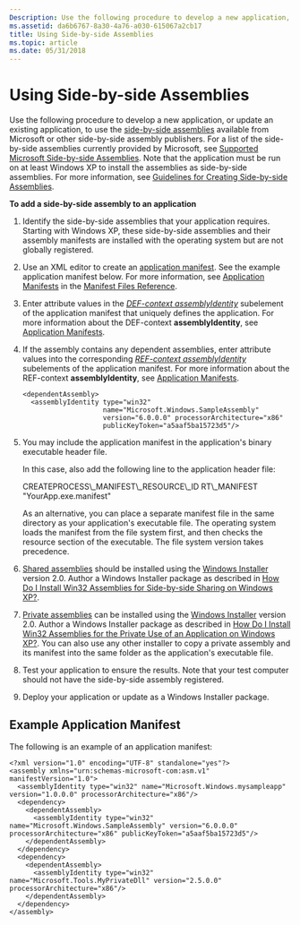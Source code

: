 ```yaml
---
Description: Use the following procedure to develop a new application, or update an existing application, to use the side-by-side assemblies available from Microsoft or other side-by-side assembly publishers.
ms.assetid: da6b6767-8a30-4a76-a030-615067a2cb17
title: Using Side-by-side Assemblies
ms.topic: article
ms.date: 05/31/2018
---
```


# Using Side-by-side Assemblies

Use the following procedure to develop a new application, or update an existing application, to use the [side-by-side assemblies](about-side-by-side-assemblies-.md) available from Microsoft or other side-by-side assembly publishers. For a list of the side-by-side assemblies currently provided by Microsoft, see [Supported Microsoft Side-by-side Assemblies](supported-microsoft-side-by-side-assemblies.md). Note that the application must be run on at least Windows XP to install the assemblies as side-by-side assemblies. For more information, see [Guidelines for Creating Side-by-side Assemblies](guidelines-for-creating-side-by-side-assemblies.md).

**To add a side-by-side assembly to an application**

1.  Identify the side-by-side assemblies that your application requires. Starting with Windows XP, these side-by-side assemblies and their assembly manifests are installed with the operating system but are not globally registered.
2.  Use an XML editor to create an [application manifest](application-manifests.md). See the example application manifest below. For more information, see [Application Manifests](application-manifests.md) in the [Manifest Files Reference](manifest-files-reference.md).
3.  Enter attribute values in the [*DEF-context assemblyIdentity*](d-sbscs-gly.md) subelement of the application manifest that uniquely defines the application. For more information about the DEF-context **assemblyIdentity**, see [Application Manifests](application-manifests.md).
4.  If the assembly contains any dependent assemblies, enter attribute values into the corresponding [*REF-context assemblyIdentity*](r-sbscs-gly.md) subelements of the application manifest. For more information about the REF-context **assemblyIdentity**, see [Application Manifests](application-manifests.md).

    ``` syntax
    <dependentAssembly>
      <assemblyIdentity type="win32"
                        name="Microsoft.Windows.SampleAssembly"
                        version="6.0.0.0" processorArchitecture="x86"
                        publicKeyToken="a5aaf5ba15723d5"/>
    ```

5.  You may include the application manifest in the application's binary executable header file.

    In this case, also add the following line to the application header file:

    <dl> CREATEPROCESS\_MANIFEST\_RESOURCE\_ID RT\_MANIFEST "YourApp.exe.manifest"  
    </dl>

    As an alternative, you can place a separate manifest file in the same directory as your application's executable file. The operating system loads the manifest from the file system first, and then checks the resource section of the executable. The file system version takes precedence.

6.  [Shared assemblies](https://docs.microsoft.com/windows/desktop/Msi/shared-assemblies) should be installed using the [Windows Installer](https://msdn.microsoft.com/library/Cc185688(v=VS.85).aspx) version 2.0. Author a Windows Installer package as described in [How Do I Install Win32 Assemblies for Side-by-side Sharing on Windows XP?](https://msdn.microsoft.com/library/Aa369532(v=VS.85).aspx).
7.  [Private assemblies](https://docs.microsoft.com/windows/desktop/Msi/private-assemblies) can be installed using the [Windows Installer](https://msdn.microsoft.com/library/Cc185688(v=VS.85).aspx) version 2.0. Author a Windows Installer package as described in [How Do I Install Win32 Assemblies for the Private Use of an Application on Windows XP?](https://msdn.microsoft.com/library/Aa369534(v=VS.85).aspx). You can also use any other installer to copy a private assembly and its manifest into the same folder as the application's executable file.
8.  Test your application to ensure the results. Note that your test computer should not have the side-by-side assembly registered.
9.  Deploy your application or update as a Windows Installer package.

## Example Application Manifest

The following is an example of an application manifest:

``` syntax
<?xml version="1.0" encoding="UTF-8" standalone="yes"?>
<assembly xmlns="urn:schemas-microsoft-com:asm.v1" manifestVersion="1.0">
  <assemblyIdentity type="win32" name="Microsoft.Windows.mysampleapp" version="1.0.0.0" processorArchitecture="x86"/>
  <dependency>
    <dependentAssembly>
      <assemblyIdentity type="win32" name="Microsoft.Windows.SampleAssembly" version="6.0.0.0" processorArchitecture="x86" publicKeyToken="a5aaf5ba15723d5"/>
    </dependentAssembly>
  </dependency>
  <dependency>
    <dependentAssembly>
      <assemblyIdentity type="win32" name="Microsoft.Tools.MyPrivateDll" version="2.5.0.0" processorArchitecture="x86"/>
    </dependentAssembly>
  </dependency>
</assembly>
```

 

 



